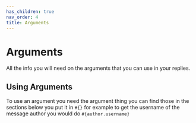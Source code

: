 ```yaml
---
has_children: true
nav_order: 4
title: Arguments
---
```


# Arguments

All the info you will need on the arguments that you can use in your replies.

## Using Arguments

To use an argument you need the argument thing you can find those in the
sections below you put it in `#{}` for example to get the username of the
message author you would do `#{author.username}`
